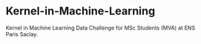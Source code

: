 # Kernel-in-Machine-Learning
Kernel in Machine Learning Data Challenge for MSc Students (MVA) at ENS Paris Saclay.

